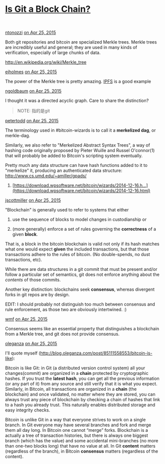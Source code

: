 # [Is Git a Block Chain?](https://news.ycombinator.com/item?id=9436847)

​	

[ntonozzi](https://news.ycombinator.com/user?id=ntonozzi) [on Apr 25, 2015](https://news.ycombinator.com/item?id=9437021)

Both git repositories and bitcoin are specialized Merkle trees. Merkle trees are incredibly useful and general; they are used in many kinds of verification, especially of large chunks of data.

http://en.wikipedia.org/wiki/Merkle_tree







[ejholmes](https://news.ycombinator.com/user?id=ejholmes) [on Apr 25, 2015](https://news.ycombinator.com/item?id=9437300)

The power of the Merkle tree is pretty amazing. [IPFS](https://en.wikipedia.org/wiki/InterPlanetary_File_System) is a good example





[ngoldbaum](https://news.ycombinator.com/user?id=ngoldbaum) [on Apr 25, 2015](https://news.ycombinator.com/item?id=9437188)

I thought it was a directed acyclic graph. Care to share the distinction?

> NOTE: 指的是git



[petertodd](https://news.ycombinator.com/user?id=petertodd) [on Apr 25, 2015](https://news.ycombinator.com/item?id=9437421)

The terminology used in #bitcoin-wizards is to call it a **merkelized dag**, or merkle-dag.

Similarly, we also refer to "Merkelized Abstract Syntax Trees", a way of hashing code originally proposed by Pieter Wuille and Russel O'connor(1) that will probably be added to Bitcoin's scripting system eventually.

Pretty much any data structure can have hash functions added to it to "merkelize" it, producing an authenticated data structure: http://www.cs.umd.edu/~amiller/gpads/

1) [https://download.wpsoftware.net/bitcoin/wizards/2014-12-16.h...](https://download.wpsoftware.net/bitcoin/wizards/2014-12-16.html)







[jscottmiller](https://news.ycombinator.com/user?id=jscottmiller) [on Apr 25, 2015](https://news.ycombinator.com/item?id=9436947)

"Blockchain" is generally used to refer to systems that either 

1) use the sequence of blocks to model changes in custodianship or 

2) (more generally) enforce a set of rules governing the **correctness** of a given **block**.

That is, a block in the bitcoin blockchain is valid not only if its hash matches what one would expect **given** the included transactions, but that those transactions adhere to the rules of bitcoin. (No double-spends, no dust transactions, etc).

While there are data structures in a git commit that must be present and/or follow a particular set of semantics, git does not enforce anything about the _contents_ of those commits.

Another key distinction: blockchains seek **consensus**, whereas divergent forks in git repos are by design.

EDIT: I should probably not distinguish too much between consensus and rule enforcement, as those two are obviously intertwined. :)





[wmf](https://news.ycombinator.com/user?id=wmf) [on Apr 25, 2015](https://news.ycombinator.com/item?id=9436922)

Consensus seems like an essential property that distinguishes a blockchain from a Merkle tree, and git does not provide consensus.



[oleganza](https://news.ycombinator.com/user?id=oleganza) [on Apr 25, 2015](https://news.ycombinator.com/item?id=9438177)

I'll quote myself (http://blog.oleganza.com/post/85111558553/bitcoin-is-like):

Bitcoin is like Git: in Git (a distributed version control system) all your changes(commit) are organized in a **chain** protected by cryptographic hashes. If you trust the **latest hash**, you can get all the previous information (or any part of it) from any source and still verify that it is what you expect. Similarly, in Bitcoin, all transactions are organized in a **chain** (the blockchain) and once validated, no matter where they are stored, you can always trust any piece of blockchain by checking a chain of hashes that link to a hash you already trust. This naturally enables distributed storage and easy integrity checks.

Bitcoin is unlike Git in a way that everyone strives to work on a single branch. In Git everyone may have several branches and fork and merge them all day long. In Bitcoin one cannot “merge” forks. Blockchain is a actually a tree of transaction histories, but there is always one biggest branch (which has the value) and some accidental mini-branches (no more than one-two blocks long) that have no value at all. In Git **content** matters (regardless of the branch), in Bitcoin **consensus** matters (regardless of the content).